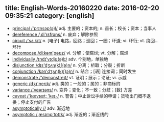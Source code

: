 title: English-Words-20160220
date: 2016-02-20 09:35:21
category: [english]
---
+ [principal /'prɪnsəp(ə)l/](#v) adj. 主要的；资本的; n. 首长；校长；资本；当事人
+ [dereference /,di'rɛfrəns/](#v) n. 废弃；解除参照
+ [circuit /'sɜːkɪt/](#v) n. [电子] 电路，回路；巡回；一圈；环道; vi. 环行; vt. 绕回…环行
+ [decompose /diːkəm'pəʊz/](#v) vi. 分解；使腐烂; vt. 分解；腐烂
+ [individually /ɪndɪ'vɪdjʊ(ə)lɪ/](#v) adv. 个别地，单独地
+ [disjunction /dɪs'dʒʌŋ(k)ʃ(ə)n/](#v) n. 分离；析取；分裂；折断
+ [conjunction /kən'dʒʌŋ(k)ʃ(ə)n/](#v) n. 结合；[语] 连接词；同时发生
+ [demonstrate /'demənstreɪt/](#v) vt. 证明；展示；论证; vi. 示威
+ [generic /dʒɪ'nerɪk/](#v) adj. 类的；一般的；属的；非商标的
+ [variance /'veərɪəns/](#v) n. 变异；变化；不一致；分歧；[数] 方差
+ [caveat /'kævɪæt; 'keɪ-/](#v) n. 警告；中止诉讼手续的申请；货物出门概不退换；停止支付的广告
+ [asymptotically //](#v) adv. 渐近地
+ [asymptotic /,æsɪmp'tɒtɪk/](#v) adj. 渐近的；渐近线的
